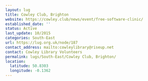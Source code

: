 ```yaml
---
layout: lug
title: Cowley Club, Brighton
website: https://cowley.club/news/event/free-software-clinic/
established_date: ''
status: Active
last_update: 10/2015
categories: South-East
url: https://lug.org.uk/node/187
contact_address: mailto:cowleylibrary@riseup.net
contact: Cowley Library Volunteers
permalink: lugs/South-East/Cowley Club, Brighton/
location:
  latitude: 50.8303
  longitude: -0.1362
---
```

